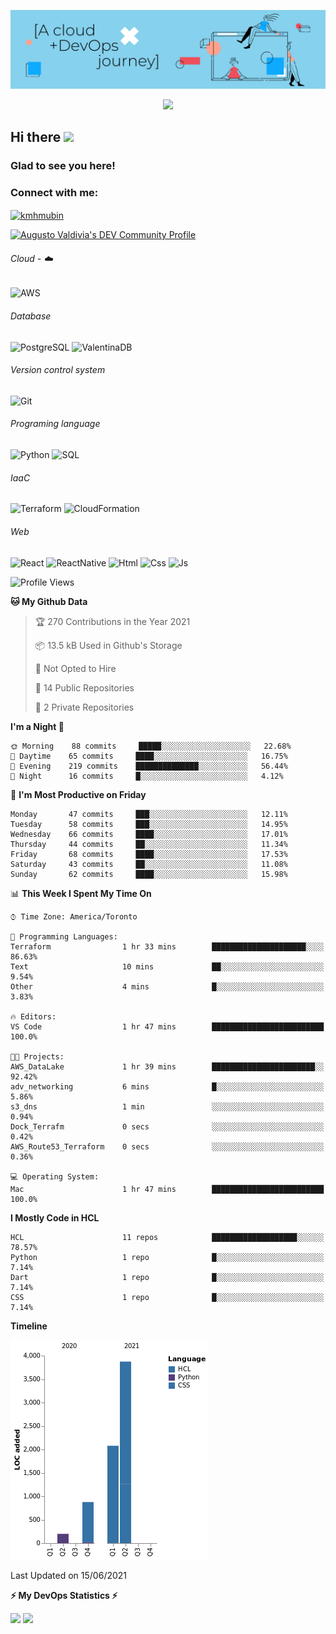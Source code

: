 ![Banner](https://github.com/ValAug/ValAug/blob/master/cover.png)

<!-- retro visitor counter -->
<p align="center"> 
  <img src="https://profile-counter.glitch.me/{ValAug}/count.svg" />
</p>



<!-- welcome message -->
<h2>Hi there <img src="https://media.giphy.com/media/hvRJCLFzcasrR4ia7z/giphy.gif" width="25px"></h2>

<h3>Glad to see you here!</h3>


<!-- Connect with me -->
<h3 align="left">Connect with me:</h3>
<p align="left">
<a href="https://www.linkedin.com/in/augustovaldivia/" target="blank"><img align="center" src="https://github.com/kmhmubin/kmhmubin/blob/master/assets/linkedin.svg" alt="kmhmubin" height="30" width="30" /></a>
</p>

<a href="https://dev.to/valaug">
  <img src="https://d2fltix0v2e0sb.cloudfront.net/dev-badge.svg" alt="Augusto Valdivia's DEV Community Profile" height="30" width="30">
</a>


###### Cloud - :cloud:

![AWS](https://img.shields.io/badge/-AWS-000000?style=flat&logo=Amazon%20AWS&logoColor=FF9900)


###### Database

![PostgreSQL](https://img.shields.io/badge/-PostgreSQL-000000?style=flat&logo=PostgreSQL&logoColor=336791)
![ValentinaDB](https://img.shields.io/badge/-ValentinaDB-000000?style=flat&logo=ValentinaDB&logoColor=336791)


###### Version control system

![Git](https://img.shields.io/badge/-Git-000000?style=flat&logo=Git&logoColor=F05032)

###### Programing language
![Python](https://img.shields.io/badge/-Python-000000?style=flat&logo=Python)
![SQL](https://img.shields.io/badge/-SQL-000000?style=flat&logo=SQL)


###### IaaC
![Terraform](https://img.shields.io/badge/-Terraform-000000?style=flat&logo=Terraform)
![CloudFormation](https://img.shields.io/badge/-CloudFormation-000000?style=flat&logo=Color=FF9900)

###### Web
![React](https://img.shields.io/badge/-React-000000?style=flat&logo=React)
![ReactNative](https://img.shields.io/badge/-ReactNative-000000?style=flat&logo=ReactNative)
![Html](https://img.shields.io/badge/-Html-000000?style=flat&logo=Html)
![Css](https://img.shields.io/badge/-Css-000000?style=flat&logo=Css)
![Js](https://img.shields.io/badge/-Js-000000?style=flat&logo=Js)

<!--START_SECTION:waka-->
![Profile Views](http://img.shields.io/badge/Profile%20Views-0-blue)

**🐱 My Github Data** 

> 🏆 270 Contributions in the Year 2021
 > 
> 📦 13.5 kB Used in Github's Storage 
 > 
> 🚫 Not Opted to Hire
 > 
> 📜 14 Public Repositories 
 > 
> 🔑 2 Private Repositories  
 > 
**I'm a Night 🦉** 

```text
🌞 Morning    88 commits     █████░░░░░░░░░░░░░░░░░░░░   22.68% 
🌆 Daytime    65 commits     ████░░░░░░░░░░░░░░░░░░░░░   16.75% 
🌃 Evening    219 commits    ██████████████░░░░░░░░░░░   56.44% 
🌙 Night      16 commits     █░░░░░░░░░░░░░░░░░░░░░░░░   4.12%

```
📅 **I'm Most Productive on Friday** 

```text
Monday       47 commits     ███░░░░░░░░░░░░░░░░░░░░░░   12.11% 
Tuesday      58 commits     ███░░░░░░░░░░░░░░░░░░░░░░   14.95% 
Wednesday    66 commits     ████░░░░░░░░░░░░░░░░░░░░░   17.01% 
Thursday     44 commits     ██░░░░░░░░░░░░░░░░░░░░░░░   11.34% 
Friday       68 commits     ████░░░░░░░░░░░░░░░░░░░░░   17.53% 
Saturday     43 commits     ██░░░░░░░░░░░░░░░░░░░░░░░   11.08% 
Sunday       62 commits     ████░░░░░░░░░░░░░░░░░░░░░   15.98%

```


📊 **This Week I Spent My Time On** 

```text
⌚︎ Time Zone: America/Toronto

💬 Programming Languages: 
Terraform                1 hr 33 mins        █████████████████████░░░░   86.63% 
Text                     10 mins             ██░░░░░░░░░░░░░░░░░░░░░░░   9.54% 
Other                    4 mins              █░░░░░░░░░░░░░░░░░░░░░░░░   3.83%

🔥 Editors: 
VS Code                  1 hr 47 mins        █████████████████████████   100.0%

🐱‍💻 Projects: 
AWS_DataLake             1 hr 39 mins        ███████████████████████░░   92.42% 
adv_networking           6 mins              █░░░░░░░░░░░░░░░░░░░░░░░░   5.86% 
s3_dns                   1 min               ░░░░░░░░░░░░░░░░░░░░░░░░░   0.94% 
Dock_Terrafm             0 secs              ░░░░░░░░░░░░░░░░░░░░░░░░░   0.42% 
AWS_Route53_Terraform    0 secs              ░░░░░░░░░░░░░░░░░░░░░░░░░   0.36%

💻 Operating System: 
Mac                      1 hr 47 mins        █████████████████████████   100.0%

```

**I Mostly Code in HCL** 

```text
HCL                      11 repos            ███████████████████░░░░░░   78.57% 
Python                   1 repo              █░░░░░░░░░░░░░░░░░░░░░░░░   7.14% 
Dart                     1 repo              █░░░░░░░░░░░░░░░░░░░░░░░░   7.14% 
CSS                      1 repo              █░░░░░░░░░░░░░░░░░░░░░░░░   7.14%

```


**Timeline**

![Chart not found](https://raw.githubusercontent.com/ValAug/ValAug/master/charts/bar_graph.png) 


 Last Updated on 15/06/2021
<!--END_SECTION:waka-->

<!-- GitHub stats -->
<b>⚡ My DevOps Statistics ⚡</b>

<p>
<!-- GitHub Stats -->
<img height="180em" src="https://github-readme-stats.vercel.app/api?username=ValAug&show_icons=true&hide_border=true" />

<!-- Most Used Languages -->
<img height="180em" src="https://github-readme-stats.vercel.app/api/top-langs/?username=ValAug&exclude_repo=KNN-Image-Classification&show_icons=true&hide_border=true&layout=compact&langs_count=8"/>
</p>

<!--
**ValAug/ValAug** is a ✨ _special_ ✨ repository because its `README.md` (this file) appears on your GitHub profile.

Here are some ideas to get you started:

- 🔭 I’m currently working on ...
- 🌱 I’m currently learning ...
- 👯 I’m looking to collaborate on ...
- 🤔 I’m looking for help with ...
- 💬 Ask me about ...
- 📫 How to reach me: ...
- 😄 Pronouns: ...
- ⚡ Fun fact: ...
-->
